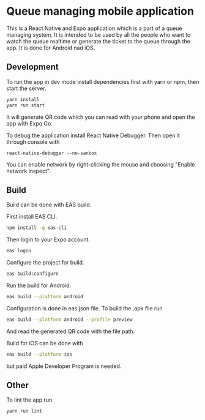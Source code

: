 # Queue managing mobile application

This is a React Native and Expo application which is a part of a queue managing system.
It is intended to be used by all the people who want to watch the queue realtime
or generate the ticket to the queue through the app.
It is done for Android nad iOS.

## Development
To run the app in dev mode install dependencies first with yarn or npm, then start the server.

```bash
yarn install
yarn run start
```
It will generate QR code which you can read with your phone and open the app with
Expo Go.

To debug the application install React Native Debugger. Then open it through console with
```
react-native-debugger --no-sanbox
```
You can enable network by right-clicking the mouse and choosing "Enable network inspect".

## Build
Build can be done with EAS build.

First install EAS CLI.

```bash
npm install -g eas-cli
```

Then login to your Expo account.
```bash
eas login
```

Configure the project for build.
```bash
eas build:configure
```

Run the build for Android.
```bash
eas build --platform android
```

Configuration is done in eas.json file.
To build the .apk file run
```bash
eas build --platform android --profile preview
```
And read the generated QR code with the file path.

Build for iOS can be done with
```bash
eas build --platform ios
```
but paid Apple Developer Program is needed.

## Other
To lint the app run
```bash
yarn run lint
```